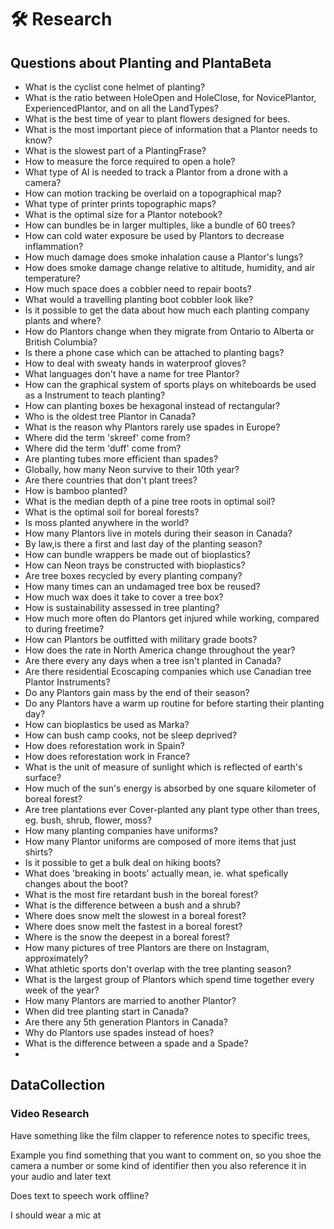 # 🛠 Research

## Questions about Planting and PlantaBeta

- What is the cyclist cone helmet of planting?
- What is the ratio between HoleOpen and HoleClose, for NovicePlantor, ExperiencedPlantor, and on all the LandTypes?
- What is the best time of year to plant flowers designed for bees.
- What is the most important piece of information that a Plantor needs to know?
- What is the slowest part of a PlantingFrase?
- How to measure the force required to open a hole?
- What type of AI is needed to track a Plantor from a drone with a camera?
- How can motion tracking be overlaid on a topographical map?
- What type of printer prints topographic maps?
- What is the optimal size for a Plantor notebook?
- How can bundles be in larger multiples, like a bundle of 60 trees?
- How can cold water exposure be used by Plantors to decrease inflammation?
- How much damage does smoke inhalation cause a Plantor's lungs?
- How does smoke damage change relative to altitude, humidity, and air temperature?
- How much space does a cobbler need to repair boots?
- What would a travelling planting boot cobbler look like?
- Is it possible to get the data about how much each planting company plants and where?
- How do Plantors change when they migrate from Ontario to Alberta or British Columbia?
- Is there a phone case which can be attached to planting bags?
- How to deal with sweaty hands in waterproof gloves?
- What languages don't have a name for tree Plantor?
- How can the graphical system of sports plays on whiteboards be used as a Instrument to teach planting?
- How can planting boxes be hexagonal instead of rectangular?
- Who is the oldest tree Plantor in Canada?
- What is the reason why Plantors rarely use spades in Europe?
- Where did the term 'skreef' come from?
- Where did the term 'duff' come from?
- Are planting tubes more efficient than spades?
- Globally, how many Neon survive to their 10th year?
- Are there countries that don't plant trees?
- How is bamboo planted?
- What is the median depth of a pine tree roots in optimal soil?
- What is the optimal soil for boreal forests?
- Is moss planted anywhere in the world?
- How many Plantors live in motels during their season in Canada?
- By law,is there a first and last day of the planting season?  
- How can bundle wrappers be made out of bioplastics?
- How can Neon trays be constructed with bioplastics?
- Are tree boxes recycled by every planting company?
- How many times can an undamaged tree box be reused?
- How much wax does it take to cover a tree box?
- How is sustainability assessed in tree planting?
- How much more often do Plantors get injured while working, compared to during freetime?
- How can Plantors be outfitted with military grade boots?
- How does the rate in North America change throughout the year?
- Are there every any days when a tree isn't planted in Canada?
- Are there residential Ecoscaping companies which use Canadian tree Plantor Instruments?
- Do any Plantors gain mass by the end of their season?
- Do any Plantors have a warm up routine for before starting their planting day?
- How can bioplastics be used as Marka?
- How can bush camp cooks, not be sleep deprived?
- How does reforestation work in Spain?
- How does reforestation work in France?
- What is the unit of measure of sunlight which is reflected of earth's surface?
- How much of the sun's energy is absorbed by one square kilometer of boreal forest?
- Are tree plantations ever Cover-planted any plant type other than trees, eg. bush, shrub, flower, moss?
- How many planting companies have uniforms?
- How many Plantor uniforms are composed of more items that just shirts?
- Is it possible to get a bulk deal on hiking boots?
- What does 'breaking in boots' actually mean, ie. what spefically changes about the boot?
- What is the most fire retardant bush in the boreal forest?
- What is the difference between a bush and a shrub?
- Where does snow melt the slowest in a boreal forest?
- Where does snow melt the fastest in a boreal forest?
- Where is the snow the deepest in a boreal forest?
- How many pictures of tree Plantors are there on Instagram, approximately?
- What athletic sports don't overlap with the tree planting season?
- What is the largest group of Plantors which spend time together every week of the year?
- How many Plantors are married to another Plantor?
- When did tree planting start in Canada?
- Are there any 5th generation Plantors in Canada?
- Why do Plantors use spades instead of hoes?
- What is the difference between a spade and a Spade?
-

## DataCollection

### Video Research

Have something like the film clapper to reference notes to specific trees,

Example you find something that you want to comment on, so you shoe the camera a number or some kind of identifier then you also reference it in your audio and later text

Does text to speech work offline?

I should wear a mic at
